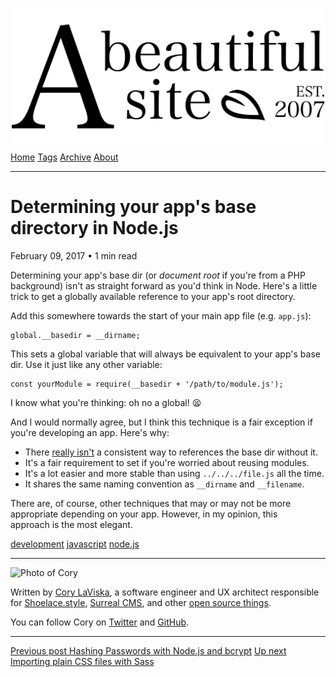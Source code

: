 <a href="../../index.html" class="header-link"><img src="../../images/logos/wordmark.svg" alt="A Beautiful Site" class="wordmark" /></a> <a href="../../index.html" class="nav-item">Home</a> <a href="../../tags/index.html" class="nav-item">Tags</a> <a href="../index.html" class="nav-item">Archive</a> <a href="../../about/index.html" class="nav-item">About</a>

---

# Determining your app's base directory in Node.js

February 09, 2017 • 1 min read

Determining your app's base dir (or _document root_ if you're from a PHP background) isn't as straight forward as you'd think in Node. Here's a little trick to get a globally available reference to your app's root directory.

Add this somewhere towards the start of your main app file (e.g. `app.js`):

    global.__basedir = __dirname;

This sets a global variable that will always be equivalent to your app's base dir. Use it just like any other variable:

    const yourModule = require(__basedir + '/path/to/module.js');

I know what you're thinking: oh no a global! 😫

And I would normally agree, but I think this technique is a fair exception if you're developing an app. Here's why:

- There [really isn't](http://stackoverflow.com/a/18721515/567486) a consistent way to references the base dir without it.
- It's a fair requirement to set if you're worried about reusing modules.
- It's a lot easier and more stable than using `../../../file.js` all the time.
- It shares the same naming convention as `__dirname` and `__filename`.

There are, of course, other techniques that may or may not be more appropriate depending on your app. However, in my opinion, this approach is the most elegant.

<a href="../../tags/development/index.html" class="post-tag">development</a> <a href="../../tags/javascript/index.html" class="post-tag">javascript</a> <a href="../../tags/node.js/index.html" class="post-tag">node.js</a>

---

<img src="http://0.gravatar.com/avatar/bf1b3b95fd5b096a3592247c29667b33?s=512" alt="Photo of Cory" class="avatar avatar-small" />

Written by [Cory LaViska](../../index-4.html), a software engineer and UX architect responsible for [Shoelace.style](https://shoelace.style/), [Surreal CMS](https://www.surrealcms.com/), and other [open source things](https://github.com/claviska).

You can follow Cory on [Twitter](https://twitter.com/bgooonz) and [GitHub](https://github.com/claviska).

---

<a href="../hashing-passwords-with-nodejs-and-bcrypt/index.html" class="post-nav-previous"><span class="small">Previous post</span> Hashing Passwords with Node.js and bcrypt</a> <a href="../importing-plain-css-files-with-sass/index.html" class="post-nav-next"><span class="small">Up next</span> Importing plain CSS files with Sass</a>
